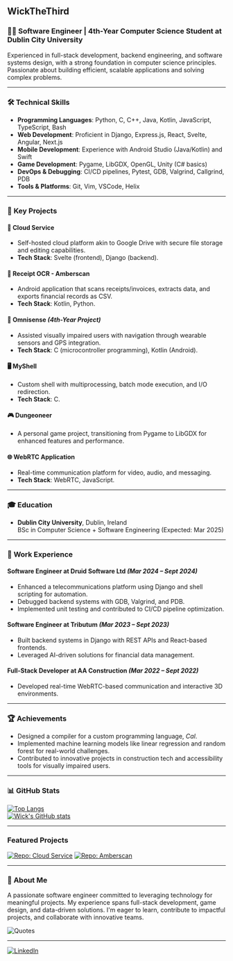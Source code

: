 ## WickTheThird

### 👨‍💻 Software Engineer | 4th-Year Computer Science Student at Dublin City University  
Experienced in full-stack development, backend engineering, and software systems design, with a strong foundation in computer science principles. Passionate about building efficient, scalable applications and solving complex problems.

---

### 🛠️ **Technical Skills**
- **Programming Languages**: Python, C, C++, Java, Kotlin, JavaScript, TypeScript, Bash
- **Web Development**: Proficient in Django, Express.js, React, Svelte, Angular, Next.js
- **Mobile Development**: Experience with Android Studio (Java/Kotlin) and Swift
- **Game Development**: Pygame, LibGDX, OpenGL, Unity (C# basics)
- **DevOps & Debugging**: CI/CD pipelines, Pytest, GDB, Valgrind, Callgrind, PDB
- **Tools & Platforms**: Git, Vim, VSCode, Helix

---

### 🌟 **Key Projects**
#### 🔐 **Cloud Service**
- Self-hosted cloud platform akin to Google Drive with secure file storage and editing capabilities.
- **Tech Stack**: Svelte (frontend), Django (backend).

#### 🧾 **Receipt OCR - Amberscan**
- Android application that scans receipts/invoices, extracts data, and exports financial records as CSV.
- **Tech Stack**: Kotlin, Python.

#### 🦺 **Omnisense** *(4th-Year Project)*
- Assisted visually impaired users with navigation through wearable sensors and GPS integration.
- **Tech Stack**: C (microcontroller programming), Kotlin (Android).

#### 🖥️ **MyShell**
- Custom shell with multiprocessing, batch mode execution, and I/O redirection.
- **Tech Stack**: C.

#### 🎮 **Dungeoneer**
- A personal game project, transitioning from Pygame to LibGDX for enhanced features and performance.

#### 🌐 **WebRTC Application**
- Real-time communication platform for video, audio, and messaging.
- **Tech Stack**: WebRTC, JavaScript.

---

### 🎓 **Education**
- **Dublin City University**, Dublin, Ireland  
  BSc in Computer Science + Software Engineering (Expected: Mar 2025)

---

### 💼 **Work Experience**
#### **Software Engineer** at Druid Software Ltd *(Mar 2024 – Sept 2024)*
- Enhanced a telecommunications platform using Django and shell scripting for automation.
- Debugged backend systems with GDB, Valgrind, and PDB.
- Implemented unit testing and contributed to CI/CD pipeline optimization.

#### **Software Engineer** at Tributum *(Mar 2023 – Sept 2023)*
- Built backend systems in Django with REST APIs and React-based frontends.
- Leveraged AI-driven solutions for financial data management.

#### **Full-Stack Developer** at AA Construction *(Mar 2022 – Sept 2022)*
- Developed real-time WebRTC-based communication and interactive 3D environments.

---

### 🏆 **Achievements**
- Designed a compiler for a custom programming language, *Cal*.
- Implemented machine learning models like linear regression and random forest for real-world challenges.
- Contributed to innovative projects in construction tech and accessibility tools for visually impaired users.

---

### 📊 **GitHub Stats**
[![Top Langs](https://github-readme-stats.vercel.app/api/top-langs/?username=WickTheThird&show_icons=true&theme=radical)](https://github.com/anuraghazra/github-readme-stats)  
[![Wick's GitHub stats](https://github-readme-stats.vercel.app/api?username=WickTheThird&show_icons=true&theme=radical)](https://github.com/anuraghazra/github-readme-stats)

---

### **Featured Projects**

[![Repo: Cloud Service](https://github-readme-stats.vercel.app/api/pin/?username=WickTheThird&repo=cloud-service&theme=radical)](https://github.com/WickTheThird/CAL-Compiler)
[![Repo: Amberscan](https://github-readme-stats.vercel.app/api/pin/?username=WickTheThird&repo=amberscan&theme=radical)](https://github.com/WickTheThird/amberscan)

---

### 🌱 **About Me**
A passionate software engineer committed to leveraging technology for meaningful projects. My experience spans full-stack development, game design, and data-driven solutions. I'm eager to learn, contribute to impactful projects, and collaborate with innovative teams.

![Quotes](https://quotes-github-readme.vercel.app/api?type=horizontal&theme=radical)

---

[![LinkedIn](https://img.shields.io/badge/LinkedIn-0A66C2?style=for-the-badge&logo=linkedin&logoColor=white)](https://www.linkedin.com/in/filip-bumbu-410741262/)
